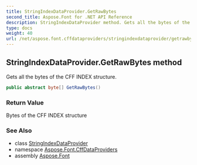 ```yaml
---
title: StringIndexDataProvider.GetRawBytes
second_title: Aspose.Font for .NET API Reference
description: StringIndexDataProvider method. Gets all the bytes of the CFF INDEX structure
type: docs
weight: 40
url: /net/aspose.font.cffdataproviders/stringindexdataprovider/getrawbytes/
---
```

## StringIndexDataProvider.GetRawBytes method

Gets all the bytes of the CFF INDEX structure.

```csharp
public abstract byte[] GetRawBytes()
```

### Return Value

Bytes of the CFF INDEX structure

### See Also

* class [StringIndexDataProvider](../)
* namespace [Aspose.Font.CffDataProviders](../../../aspose.font.cffdataproviders/)
* assembly [Aspose.Font](../../../)


